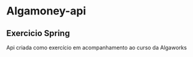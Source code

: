 # Algamoney-api

## Exercicio Spring 

Api criada como exercício em acompanhamento ao curso da Algaworks
